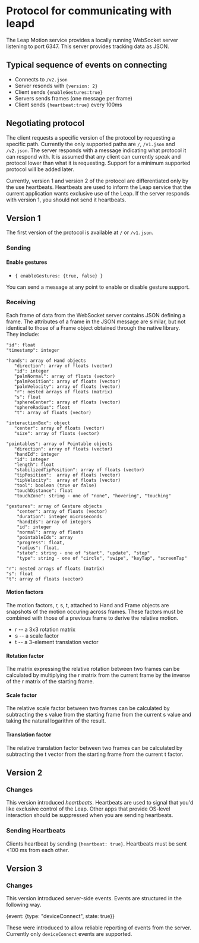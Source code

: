 # Protocol for communicating with leapd

The Leap Motion service provides a locally running WebSocket server listening to port 6347. This server provides tracking data as JSON.

## Typical sequence of events on connecting

* Connects to `/v2.json`
* Server resonds with `{version: 2}`
* Client sends `{enableGestures:true}`
* Servers sends frames (one message per frame)
* Client sends `{heartbeat:true}` every 100ms

## Negotiating protocol

The client requests a specific version of the protocol by requesting a specific path. Currently the only supported paths are `/`, `/v1.json` and `/v2.json`. The server responds with a message indicating what protocol it can respond with. It is assumed that any client can currently speak and protocol lower than what it is requesting. Support for a minimum supported protocol will be added later.

Currently, version 1 and version 2 of the protocol are differentiated only by the use heartbeats. Heartbeats are used to inform the Leap service that the current application wants exclusive use of the Leap. If the server responds with version 1, you should not send it heartbeats.

## Version 1

The first version of the protocol is available at `/` or `/v1.json`.

### Sending

#### Enable gestures

* `{ enableGestures: {true, false} }`

You can send a message at any point to enable or disable gesture support.

### Receiving

Each frame of data from the WebSocket server contains JSON defining a frame. The attributes of a frame in the JSON message are similar, but not identical to those of a Frame object obtained through the native library. They include:

```
"id": float
"timestamp": integer

"hands": array of Hand objects
   "direction": array of floats (vector)
   "id": integer
   "palmNormal": array of floats (vector)
   "palmPosition": array of floats (vector)
   "palmVelocity": array of floats (vector)
   "r": nested arrays of floats (matrix)
   "s": float
   "sphereCenter": array of floats (vector)
   "sphereRadius": float
   "t": array of floats (vector)

"interactionBox": object
   "center": array of floats (vector)
   "size": array of floats (vector)

"pointables": array of Pointable objects
   "direction": array of floats (vector)
   "handId": integer
   "id": integer
   "length": float
   "stabilizedTipPosition": array of floats (vector)
   "tipPosition":  array of floats (vector)
   "tipVelocity":  array of floats (vector)
   "tool": boolean (true or false)
   "touchDistance": float
   "touchZone": string - one of "none", "hovering", "touching"

"gestures": array of Gesture objects
    "center": array of floats (vector)
    "duration": integer microseconds
    "handIds": array of integers
    "id": integer
    "normal": array of floats
    "pointableIds": array
    "progress": float,
    "radius": float,
    "state": string - one of "start", "update", "stop"
    "type": string - one of "circle", "swipe", "keyTap", "screenTap"

"r": nested arrays of floats (matrix)
"s": float
"t": array of floats (vector)
```

#### Motion factors

The motion factors, r, s, t, attached to Hand and Frame objects are snapshots of the motion occuring across frames. These factors must be combined with those of a previous frame to derive the relative motion.

* r -- a 3x3 rotation matrix
* s -- a scale factor
* t -- a 3-element translation vector

#### Rotation factor

The matrix expressing the relative rotation between two frames can be calculated by multiplying the r matrix from the current frame by the inverse of the r matrix of the starting frame.

#### Scale factor

The relative scale factor between two frames can be calculated by subtracting the s value from the starting frame from the current s value and taking the natural logarithm of the result.

#### Translation factor

The relative translation factor between two frames can be calculated by subtracting the t vector from the starting frame from the current t factor.

## Version 2

### Changes

This version introduced *heartbeats*. Heartbeats are used to signal that you'd like exclusive control of the Leap. Other apps that provide OS-level interaction should be suppressed when you are sending heartbeats.

### Sending Heartbeats

Clients heartbeat by sending `{heartbeat: true}`. Heartbeats must be sent <100 ms from each other.

## Version 3

### Changes

This version introduced server-side events. Events are structured in the following way.

{event: {type: "deviceConnect", state: true}}

These were introduced to allow reliable reporting of events from the server. Currently only `deviceConnect` events are supported.
